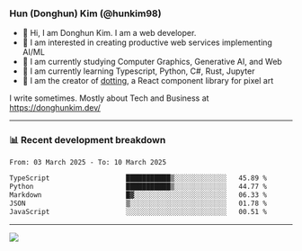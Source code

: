 ### Hun (Donghun) Kim (@hunkim98)

- 👋 Hi, I am Donghun Kim. I am a web developer. 
- 🤔 I am interested in creating productive web services implementing AI/ML
- 🔭 I am currently studying Computer Graphics, Generative AI, and Web 
- 🌱 I am currently learning Typescript, Python, C#, Rust, Jupyter
- 🎨 I am the creator of [dotting](https://github.com/hunkim98/dotting), a React component library for pixel art

I write sometimes. Mostly about Tech and Business at https://donghunkim.dev/

---
### 📊 Recent development breakdown
<!--START_SECTION:waka-->

```txt
From: 03 March 2025 - To: 10 March 2025

TypeScript                   ███████████▒░░░░░░░░░░░░░   45.89 %
Python                       ███████████▒░░░░░░░░░░░░░   44.77 %
Markdown                     █▓░░░░░░░░░░░░░░░░░░░░░░░   06.33 %
JSON                         ▒░░░░░░░░░░░░░░░░░░░░░░░░   01.78 %
JavaScript                   ░░░░░░░░░░░░░░░░░░░░░░░░░   00.51 %
```

<!--END_SECTION:waka-->
---

<!-- <div align='center'> -->
  <img align="center" src="https://github-readme-stats.vercel.app/api?username=hunkim98&theme=dark&show_icons=true"/>
<!-- </div> -->
<!--
**hunkim98/hunkim98** is a ✨ _special_ ✨ repository because its `README.md` (this file) appears on your GitHub profile.

Here are some ideas to get you started:

- 🔭 I’m currently working on ...
- 🌱 I’m currently learning ...
- 👯 I’m looking to collaborate on ...
- 🤔 I’m looking for help with ...
- 💬 Ask me about ...
- 📫 How to reach me: ...
- 😄 Pronouns: ...
- ⚡ Fun fact: ...
-->
